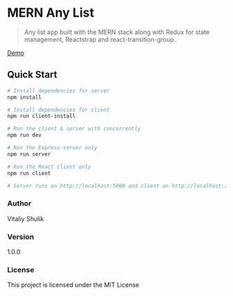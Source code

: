 # MERN Any List

> Any list app built with the MERN stack along with Redux for state management, Reactstrap and react-transition-group.

[Demo](https://mines.vitaliyshulik.tk/)

## Quick Start

```bash
# Install dependencies for server
npm install

# Install dependencies for client
npm run client-install

# Run the client & server with concurrently
npm run dev

# Run the Express server only
npm run server

# Run the React client only
npm run client

# Server runs on http://localhost:5000 and client on http://localhost:3000
```
### Author

Vitaliy Shulik

### Version

1.0.0

### License

This project is licensed under the MIT License